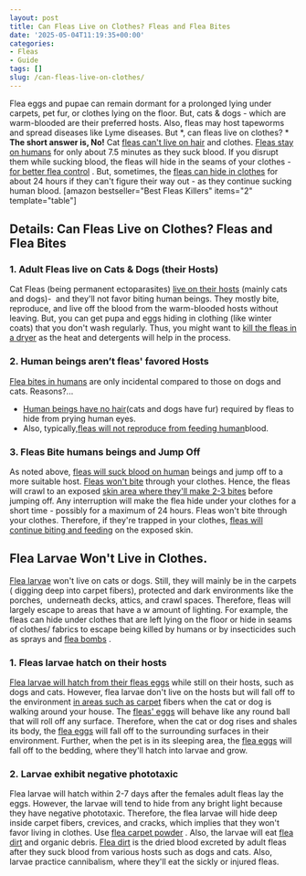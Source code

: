 ```yaml
---
layout: post
title: Can Fleas Live on Clothes? Fleas and Flea Bites
date: '2025-05-04T11:19:35+00:00'
categories:
- Fleas
- Guide
tags: []
slug: /can-fleas-live-on-clothes/
---
```


Flea eggs and pupae can remain dormant for a prolonged lying under carpets, pet fur, or clothes lying on the floor. But, cats & dogs - which are warm-blooded are their preferred hosts.
Also, fleas may host tapeworms and spread diseases like Lyme diseases. But
*, can fleas live on clothes? *
**The short answer is, No!**
Cat
[fleas can't live on hair](https://pestpolicy.com/can-fleas-live-in-human-hair/)
and clothes.
[Fleas stay on humans](https://pestpolicy.com/can-humans-carry-fleas-from-one-home-to-another/)
for only about 7.5 minutes as they suck blood.
If you disrupt them while sucking blood, the fleas will hide in the seams of your clothes -
[for better flea control](https://pestpolicy.com/)
. But, sometimes, the
[fleas can hide in clothes](https://pestpolicy.com/how-to-get-rid-of-fleas-on-clothes-and-bedding/)
for about 24 hours if they can't figure their way out - as they continue sucking human blood.
[amazon bestseller="Best Fleas Killers" items="2" template="table"]
## Details: Can Fleas Live on Clothes? Fleas and Flea Bites
### 1. Adult Fleas live on Cats & Dogs (their Hosts)
Cat Fleas (being permanent ectoparasites)
[live on their hosts](https://pestpolicy.com/where-do-fleas-hide/)
(mainly cats and dogs)-  and they'll not favor biting human beings. They mostly bite, reproduce, and live off the blood from the warm-blooded hosts without leaving.
But, you can get pupa and eggs hiding in clothing (like winter coats) that you don't wash regularly. Thus, you might want to
[kill the fleas in a dryer](https://pestpolicy.com/does-the-dryer-kill-fleas/)
as the heat and detergents will help in the process.
### 2. Human beings aren’t fleas' favored Hosts
[Flea bites in humans](https://pestpolicy.com/how-long-do-fleas-live-on-humans/)
are only incidental compared to those on dogs and cats. Reasons?...
- [Human beings have no hair](https://pestpolicy.com/can-dog-fleas-transfer-to-humans/)(cats and dogs have fur) required by fleas to hide from prying human eyes.
- Also, typically,[fleas will not reproduce from feeding human](https://pestpolicy.com/do-fleas-bite-humans/)blood.
### 3. Fleas Bite humans beings and Jump Off
As noted above,
[fleas will suck blood on human](https://pestpolicy.com/flea-repellent-for-humans/)
beings and jump off to a more suitable host.
[Fleas won't bite](https://pestpolicy.com/do-fleas-stay-on-humans/)
through your clothes. Hence, the fleas will crawl to an exposed
[skin area where they'll make 2-3 bites](https://pestpolicy.com/can-bed-bugs-live-in-your-skin/)
before jumping off.
Any interruption will make the flea hide under your clothes for a short time - possibly for a maximum of 24 hours. Fleas won't bite through your clothes. Therefore, if they're trapped in your clothes,
[fleas will continue biting and feeding](https://pestpolicy.com/flea-bites-vs-bed-bug-bites/)
on the exposed skin.
## Flea Larvae Won't Live in Clothes.
[Flea larvae](https://pestpolicy.com/what-do-flea-larvae-look-like/)
won't live on cats or dogs. Still, they will mainly be in the carpets ( digging deep into carpet fibers), protected and dark environments like the porches,  underneath decks, attics, and crawl spaces.
Therefore, fleas will largely escape to areas that have a w amount of lighting. For example, the fleas can hide under clothes that are left lying on the floor or hide in seams of clothes/ fabrics to escape being killed by humans or by insecticides such as sprays and
[flea bombs](https://pestpolicy.com/best-fogger-for-fleas/)
.
### 1. Fleas larvae hatch on their hosts
[Flea larvae will hatch from their fleas eggs](https://pestpolicy.com/how-to-kill-flea-eggs/)
while still on their hosts, such as dogs and cats. However, flea larvae don't live on the hosts but will fall off to the environment
[in areas such as carpet](https://pestpolicy.com/can-fleas-live-in-carpets/)
fibers when the cat or dog is walking around your house.
The
[fleas' eggs](https://pestpolicy.com/flea-eggs-vs-dandruff/)
will behave like any round ball that will roll off any surface. Therefore, when the cat or dog rises and shales its body, the
[flea eggs](https://pestpolicy.com/what-do-flea-eggs-look-like/)
will fall off to the surrounding surfaces in their environment.
Further, when the pet is in its sleeping area, the
[flea eggs](https://pestpolicy.com/how-to-get-rid-of-flea-eggs-on-cats/)
will fall off to the bedding, where they'll hatch into larvae and grow.
### 2. Larvae exhibit negative phototaxic
Flea larvae will hatch within 2-7 days after the females adult fleas lay the eggs. However, the larvae will tend to hide from any bright light because they have negative phototaxic.
Therefore, the flea larvae will hide deep inside carpet fibers, crevices, and cracks, which implies that they won't favor living in clothes. Use
[flea carpet powder](https://pestpolicy.com/best-flea-carpet-powder/)
. Also, the larvae will eat
[flea dirt](https://pestpolicy.com/what-do-flea-larvae-eat/)
and organic debris.
[Flea dirt](https://pestpolicy.com/what-is-flea-dirt/)
is the dried blood excreted by adult fleas after they suck blood from various hosts such as dogs and cats. Also, larvae practice cannibalism, where they'll eat the sickly or injured fleas.
